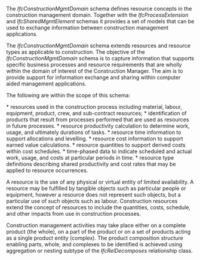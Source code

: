 The _IfcConstructionMgmtDomain_ schema defines resource concepts in the construction management domain. Together with the _IfcProcessExtension_ and _IfcSharedMgmtElement_ schemas it provides a set of models that can be used to exchange information between construction management applications.

The _IfcConstructionMgmtDomain_ schema extends resources and resource types as applicable to construction. The objective of the _IfcConstructionMgmtDomain_ schema is to capture information that supports specific business processes and resource requirements that are wholly within the domain of interest of the Construction Manager. The aim is to provide support for information exchange and sharing within computer aided management applications.

The following are within the scope of this schema:

\* resources used in the construction process including material, labour, equipment, product, crew, and sub-contract resources;
\* identification of products that result from processes performed that are used as resources in future processes.
\* resource productivity calculation to determine work, usage, and ultimately durations of tasks.
\* resource time information to support allocations and levelling.
\* resource cost information to support earned value calculations.
\* resource quantities to support derived costs within cost schedules.
\* time-phased data to indicate scheduled and actual work, usage, and costs at particular periods in time.
\* resource type definitions describing shared productivity and cost rates that may be applied to resource occurrences.

A resource is the use of any physical or virtual entity of limited availability. A resource may be fulfilled by tangible objects such as particular people or equipment, however a resource does not represent such objects, but a particular use of such objects such as labour. Construction resources extend the concept of resources to include the quantities, costs, schedule, and other impacts from use in construction processes.

Construction management activities may take place either on a complete product (the whole), on a part of the product or on a set of products acting as a single product entity (complex). The product composition structure enabling parts, whole, and complexes to be identified is achieved using aggregation or nesting subtype of the _IfcRelDecomposes_ relationship class.
